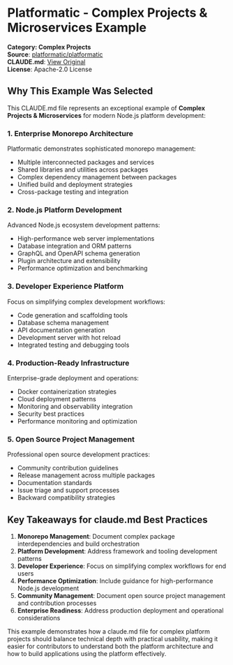 # Platformatic - Complex Projects & Microservices Example

**Category: Complex Projects**  
**Source**: [platformatic/platformatic](https://github.com/platformatic/platformatic)  
**CLAUDE.md**: [View Original](https://github.com/platformatic/platformatic/blob/main/CLAUDE.md)  
**License**: Apache-2.0 License

## Why This Example Was Selected

This CLAUDE.md file represents an exceptional example of **Complex Projects & Microservices** for modern Node.js platform development:

### 1. **Enterprise Monorepo Architecture**
Platformatic demonstrates sophisticated monorepo management:
- Multiple interconnected packages and services
- Shared libraries and utilities across packages
- Complex dependency management between packages
- Unified build and deployment strategies
- Cross-package testing and integration

### 2. **Node.js Platform Development**
Advanced Node.js ecosystem development patterns:
- High-performance web server implementations
- Database integration and ORM patterns
- GraphQL and OpenAPI schema generation
- Plugin architecture and extensibility
- Performance optimization and benchmarking

### 3. **Developer Experience Platform**
Focus on simplifying complex development workflows:
- Code generation and scaffolding tools
- Database schema management
- API documentation generation
- Development server with hot reload
- Integrated testing and debugging tools

### 4. **Production-Ready Infrastructure**
Enterprise-grade deployment and operations:
- Docker containerization strategies
- Cloud deployment patterns
- Monitoring and observability integration
- Security best practices
- Performance monitoring and optimization

### 5. **Open Source Project Management**
Professional open source development practices:
- Community contribution guidelines
- Release management across multiple packages
- Documentation standards
- Issue triage and support processes
- Backward compatibility strategies

## Key Takeaways for claude.md Best Practices

1. **Monorepo Management**: Document complex package interdependencies and build orchestration
2. **Platform Development**: Address framework and tooling development patterns
3. **Developer Experience**: Focus on simplifying complex workflows for end users
4. **Performance Optimization**: Include guidance for high-performance Node.js development
5. **Community Management**: Document open source project management and contribution processes
6. **Enterprise Readiness**: Address production deployment and operational considerations

This example demonstrates how a claude.md file for complex platform projects should balance technical depth with practical usability, making it easier for contributors to understand both the platform architecture and how to build applications using the platform effectively.